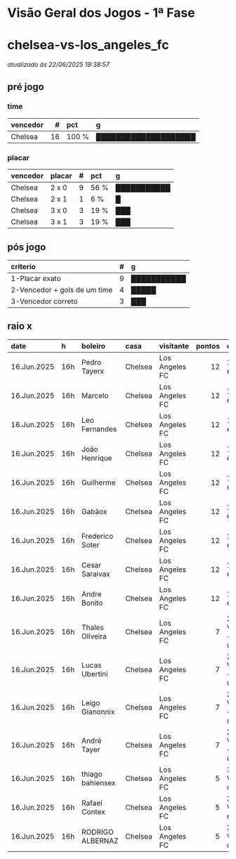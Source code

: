 # Visão Geral dos Jogos - 1ª Fase

# chelsea-vs-los_angeles_fc

_atualizado às 22/06/2025 19:38:57_

## pré jogo

### time

| vencedor   |   # | pct   | g                    |
|:-----------|----:|:------|:---------------------|
| Chelsea    |  16 | 100 % | ████████████████████ |

### placar

| vencedor   | placar   |   # | pct   | g           |
|:-----------|:---------|----:|:------|:------------|
| Chelsea    | 2 x 0    |   9 | 56 %  | ███████████ |
| Chelsea    | 2 x 1    |   1 | 6 %   | █           |
| Chelsea    | 3 x 0    |   3 | 19 %  | ███         |
| Chelsea    | 3 x 1    |   3 | 19 %  | ███         |

## pós jogo

| criterio                     |   # | g           |
|:-----------------------------|----:|:------------|
| 1-Placar exato               |   9 | ███████████ |
| 2-Vencedor + gols de um time |   4 | █████       |
| 3-Vencedor correto           |   3 | ███         |

## raio x

| date        | h   | boleiro          | casa    | visitante      |   pontos | criteiro                     | bol_placar   | bol_time   | real_placar   | real_time   |
|:------------|:----|:-----------------|:--------|:---------------|---------:|:-----------------------------|:-------------|:-----------|:--------------|:------------|
| 16.Jun.2025 | 16h | Pedro Tayerx     | Chelsea | Los Angeles FC |       12 | 1-Placar exato               | 2 x 0        | Chelsea    | 2 x 0         | Chelsea     |
| 16.Jun.2025 | 16h | Marcelo          | Chelsea | Los Angeles FC |       12 | 1-Placar exato               | 2 x 0        | Chelsea    | 2 x 0         | Chelsea     |
| 16.Jun.2025 | 16h | Leo Fernandes    | Chelsea | Los Angeles FC |       12 | 1-Placar exato               | 2 x 0        | Chelsea    | 2 x 0         | Chelsea     |
| 16.Jun.2025 | 16h | João Henrique    | Chelsea | Los Angeles FC |       12 | 1-Placar exato               | 2 x 0        | Chelsea    | 2 x 0         | Chelsea     |
| 16.Jun.2025 | 16h | Guilherme        | Chelsea | Los Angeles FC |       12 | 1-Placar exato               | 2 x 0        | Chelsea    | 2 x 0         | Chelsea     |
| 16.Jun.2025 | 16h | Gabãox           | Chelsea | Los Angeles FC |       12 | 1-Placar exato               | 2 x 0        | Chelsea    | 2 x 0         | Chelsea     |
| 16.Jun.2025 | 16h | Frederico Soter  | Chelsea | Los Angeles FC |       12 | 1-Placar exato               | 2 x 0        | Chelsea    | 2 x 0         | Chelsea     |
| 16.Jun.2025 | 16h | Cesar Saraivax   | Chelsea | Los Angeles FC |       12 | 1-Placar exato               | 2 x 0        | Chelsea    | 2 x 0         | Chelsea     |
| 16.Jun.2025 | 16h | Andre Bonito     | Chelsea | Los Angeles FC |       12 | 1-Placar exato               | 2 x 0        | Chelsea    | 2 x 0         | Chelsea     |
| 16.Jun.2025 | 16h | Thales Oliveira  | Chelsea | Los Angeles FC |        7 | 2-Vencedor + gols de um time | 3 x 0        | Chelsea    | 2 x 0         | Chelsea     |
| 16.Jun.2025 | 16h | Lucas Ubertini   | Chelsea | Los Angeles FC |        7 | 2-Vencedor + gols de um time | 2 x 1        | Chelsea    | 2 x 0         | Chelsea     |
| 16.Jun.2025 | 16h | Leigo Gianonnix  | Chelsea | Los Angeles FC |        7 | 2-Vencedor + gols de um time | 3 x 0        | Chelsea    | 2 x 0         | Chelsea     |
| 16.Jun.2025 | 16h | André Tayer      | Chelsea | Los Angeles FC |        7 | 2-Vencedor + gols de um time | 3 x 0        | Chelsea    | 2 x 0         | Chelsea     |
| 16.Jun.2025 | 16h | thiago bahiensex | Chelsea | Los Angeles FC |        5 | 3-Vencedor correto           | 3 x 1        | Chelsea    | 2 x 0         | Chelsea     |
| 16.Jun.2025 | 16h | Rafael Contex    | Chelsea | Los Angeles FC |        5 | 3-Vencedor correto           | 3 x 1        | Chelsea    | 2 x 0         | Chelsea     |
| 16.Jun.2025 | 16h | RODRIGO ALBERNAZ | Chelsea | Los Angeles FC |        5 | 3-Vencedor correto           | 3 x 1        | Chelsea    | 2 x 0         | Chelsea     |